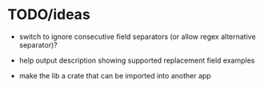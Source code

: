 # TODO/ideas

- switch to ignore consecutive field separators (or allow regex alternative separator)?

- help output description showing supported replacement field examples

- make the lib a crate that can be imported into another app

